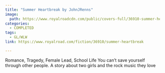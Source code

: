 ```yaml
---
title: "Summer Heartbreak by JohnJRenns"
image:
  path: https://www.royalroadcdn.com/public/covers-full/36910-summer-heartbreak.jpg
categories:
  - COMPLETED
tags:
  - GL/WLW
link: https://www.royalroad.com/fiction/36910/summer-heartbreak

---
```

Romance, Tragedy, Female Lead, School Life You can’t save yourself through other people.
A story about two girls and the rock music they love

